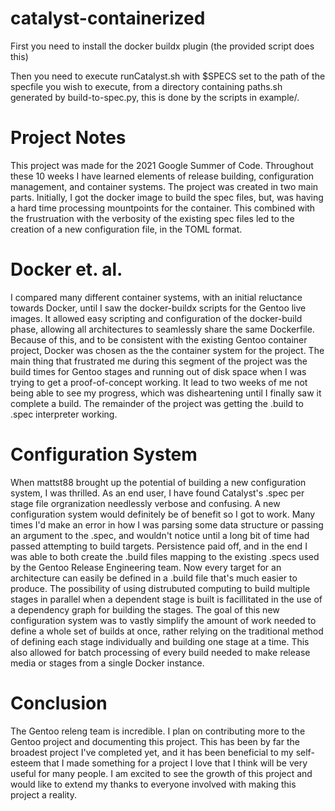 # catalyst-containerized
First you need to install the docker buildx plugin (the provided script does this)

Then you need to execute runCatalyst.sh with $SPECS set to the path of the specfile you wish to execute, from a directory containing paths.sh generated by build-to-spec.py, this is done by the scripts in example/.

# Project Notes
This project was made for the 2021 Google Summer of Code. Throughout these 10 weeks I have learned elements of release building, configuration management, and container systems. The project was created in two main parts. Initially, I got the docker image to build the spec files, but, was having a hard time processing mountpoints for the container. This combined with the frustruation with the verbosity of the existing spec files led to the creation of a new configuration file, in the TOML format.

# Docker et. al.
I compared many different container systems, with an initial reluctance towards Docker, until I saw the docker-buildx scripts for the Gentoo live images. It allowed easy scripting and configuration of the docker-build phase, allowing all architectures to seamlessly share the same Dockerfile. Because of this, and to be consistent with the existing Gentoo container project, Docker was chosen as the the container system for the project. The main thing that frustrated me during this segment of the project was the build times for Gentoo stages and running out of disk space when I was trying to get a proof-of-concept working. It lead to two weeks of me not being able to see my progress, which was disheartening until I finally saw it complete a build. The remainder of the project was getting the .build to .spec interpreter working.

# Configuration System
When mattst88 brought up the potential of building a new configuration system, I was thrilled. As an end user, I have found Catalyst's .spec per stage file orgranization needlessly verbose and confusing. A new configuration system would definitely be of benefit so I got to work. Many times I'd make an error in how I was parsing some data structure or passing an argument to the .spec, and wouldn't notice until a long bit of time had passed attempting to build targets. Persistence paid off, and in the end I was able to both create the .build files mapping to the existing .specs used by the Gentoo Release Engineering team. Now every target for an architecture can easily be defined in a .build file that's much easier to produce. The possibility of using distrubuted computing to build multiple stages in parallel when a dependent stage is built is facillitated in the use of a dependency graph for building the stages. The goal of this new configuration system was to vastly simplify the amount of work needed to define a whole set of builds at once, rather relying on the traditional method of defining each stage individually and building one stage at a time. This also allowed for batch processing of every build needed to make release media or stages from a single Docker instance.

# Conclusion
The Gentoo releng team is incredible. I plan on contributing more to the Gentoo project and documenting this project. This has been by far the broadest project I've completed yet, and it has been beneficial to my self-esteem that I made something for a project I love that I think will be very useful for many people. I am excited to see the growth of this project and would like to extend my thanks to everyone involved with making this project a reality.
